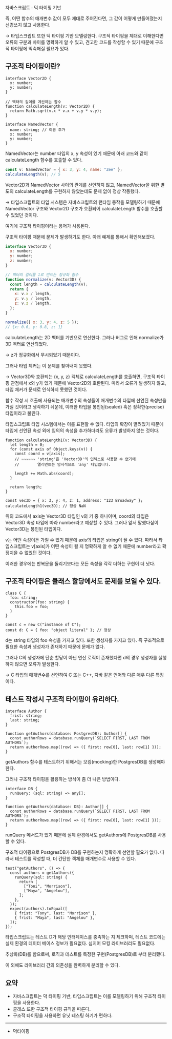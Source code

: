 자바스크립트 : 덕 타이핑 기반

즉, 어떤 함수의 매개변수 값이 모두 제대로 주어진다면, 그 값이 어떻게 만들어졌는지 신경쓰지 않고 사용한다.

→ 타입스크립트 또한 덕 타이핑 기반 모델링한다. 구조적 타이핑을 제대로 이해한다면 오류의 구분과 차이를 명확하게 알 수 있고, 견고한 코드를 작성할 수 있기 때문에 구조적 타이핑에 익숙해질 필요가 있다.

## 구조적 타이핑이란?

```tsx
interface Vector2D {
  x: number;
  y: number;
}

// 벡터의 길이를 계산하는 함수
function calculateLength(v: Vector2D) {
  return Math.sqrt(v.x * v.x + v.y * v.y);
}

interface NamedVector {
  name: string; // 이름 추가
  x: number;
  y: number;
}
```

NamedVector는 number 타입의 x, y 속성이 있기 때문에 아래 코드와 같이 calculateLength 함수를 호출할 수 있다.

```jsx
const v: NamedVector = { x: 3, y: 4, name: "Zee" };
calculateLength(v); // 5
```

Vector2D과 NamedVector 사이의 관계를 선언하지 않고, NamedVector을 위한 별도의 calculateLength를 구현하지 않았는데도 문제 없이 정상 작동했다.

→ 타입스크립트의 타입 시스템은 자바스크립트의 런타임 동작을 모델링하기 때문에 NamedVector 구조와 Vector2D 구조가 호환되어 calculateLength 함수를 호출할 수 있었던 것이다.

여기에 구조적 타이핑이라는 용어가 사용된다.

구조적 타이핑 때문에 문제가 발생하기도 한다. 아래 예제를 통해서 확인해보겠다.

```jsx
interface Vector3D {
  x: number;
  y: number;
  z: number;
}

// 벡터의 길이를 1로 만드는 정규화 함수
function normalize(v: Vector3D) {
  const length = calculateLength(v);
  return {
    x: v.x / length,
    y: v.y / length,
    z: v.z / length,
  };
}

normalize({ x: 3, y: 4, z: 5 });
// {x: 0.6, y: 0.8, z: 1}
```

calculateLength는 2D 벡터를 기반으로 연산한다. 그러나 버그로 인해 normalize가 3D 벡터로 연산되었다.

→ z가 정규화에서 무시되었기 때문이다.

그러나 타입 체커는 이 문제를 찾아내지 못했다.

→ Vector3D와 호환되는 {x, y, z} 객체로 calculateLength를 호출하면, 구조적 타이핑 관점에서 x와 y가 있기 때문에 Vector2D와 호환된다. 따라서 오류가 발생하지 않고, 타입 체커가 문제로 인식하지 못했던 것이다.

함수 작성 시 호출에 사용되는 매개변수의 속성들이 매개변수의 타입에 선언된 속성만을 가질 것이라고 생각하기 쉬운데, 이러한 타입을 봉인된(sealed) 혹은 정확한(precise) 타입이라고 불린다.

타입스크립트 타입 시스템에서는 이를 표현할 수 없다. 타입의 확장이 열려있기 때문에 타입에 선언된 속성 외에 임의의 속성을 추가하더라도 오류가 발생하지 않는 것이다.

```tsx
function calculateLength1(v: Vector3D) {
  let length = 0;
  for (const axis of Object.keys(v)) {
    const coord = v[axis];
    // ~~~~~~ 'string'은 'Vector3D'의 인텍스로 사용할 수 없기에
    //        엘리먼트는 암시적으로 'any' 타입입니다.

    length += Math.abs(coord);
  }

  return length;
}

const vec3D = { x: 3, y: 4, z: 1, address: "123 Broadway" };
calculateLength1(vec3D); // 정상 NaN
```

위의 코드에서 axis는 Vector3D 타입인 v의 키 중 하나이며, coord의 타입은 Vector3D 속성 타입에 따라 number라고 예상할 수 있다. 그러나 앞서 말했다싶이 Vector3D는 봉인된 타입이다.

v는 어떤 속성이든 가질 수 있기 때문에 axis의 타입은 string이 될 수 있다. 따라서 타입스크립트는 v[axis]가 어떤 속성이 될 지 명확하게 알 수 없기 때문에 number라고 확정지을 수 없었던 것이다.

이러한 경우에는 반복문을 돌리기보다는 모든 속성을 각각 더하는 구현이 더 낫다.

## 구조적 타이핑은 클래스 할당에서도 문제를 보일 수 있다.

```tsx
class C {
  foo: string;
  constructor(foo: string) {
    this.foo = foo;
  }
}

const c = new C("instance of C");
const d: C = { foo: "object literal" }; // 정상
```

d는 string 타입의 foo 속성을 가지고 있다. 또한 생성자를 가지고 있다. 즉 구조적으로 필요한 속성과 생성자가 존재하기 때문에 문제가 없다.

그러나 C의 생성자에 단순 할당이 아닌 연산 로직이 존재했다면 d의 경우 생성자를 실행하지 않으면 오류가 발생한다.

→ C 타입의 매개변수를 선언하여 C 또는 C++, 자바 같은 언어와 다른 매우 다른 특징이다.

## 테스트 작성시 구조적 타이핑이 유리하다.

```tsx
interface Author {
  frist: string;
  last: string;
}

function getAuthors(database: PostgresDB): Author[] {
  const authorRows = database.runQuery(`SELECT FIRST, LAST FROM AUTHORS`);
  return authorRows.map((row) => ({ first: row[0], last: row[1] }));
}
```

getAuthors 함수를 테스트하기 위해서는 모킹(mocking)한 PostgresDB를 생성해야한다.

그러나 구조적 타이핑을 활용하는 방식이 좀 더 나은 방법이다.

```tsx
interface DB {
  runQuery: (sql: string) => any[];
}

function getAuthors(database: DB): Author[] {
  const authorRows = database.runQuery(`SELECT FIRST, LAST FROM AUTHORS`);
  return authorRows.map((row) => ({ first: row[0], last: row[1] }));
}
```

runQuery 메서드가 있기 때문에 실제 환경에서도 getAuthors에 PostgresDB를 사용할 수 있다.

구조적 타이핑으로 PostgresDB가 DB를 구현하는지 명확하게 선언할 필요가 없다. 따라서 테스트를 작성할 때, 더 간단한 객체를 매개변수로 사용할 수 있다.

```tsx
test("getAuthors", () => {
  const authors = getAuthors({
    runQuery(sql: string) {
      return [
        ["Toni", "Morrison"],
        ["Maya", "Angelou"],
      ];
    },
  });
  expect(authors).toEqual([
    { frist: "Tony", last: "Morrison" },
    { frist: "Maya", last: "Angelou" },
  ]);
});
```

타입스크립트는 테스트 D가 해당 인터페이스를 충족하는 지 체크하며, 테스트 코드에는 실제 환경의 데이터 베이스 정보가 필요없다. 심지어 모킹 라이브러리도 필요없다.

추상화(DB)를 함으로써, 로직과 테스트를 특정한 구현(PostgresDB)로 부터 분리했다.

이 외에도 라이브러리 간의 의존성을 완벽하게 분리할 수 있다.

## 요약

- 자바스크립트는 덕 타이핑 기반, 타입스크립트는 이를 모델링하기 위해 구조적 타이핑을 사용한다.
- 클래스 또한 구조적 타이핑 규칙을 따른다.
- 구조적 타이핑을 사용하면 유닛 테스팅 하기가 편하다.

---

- 덕타이핑
